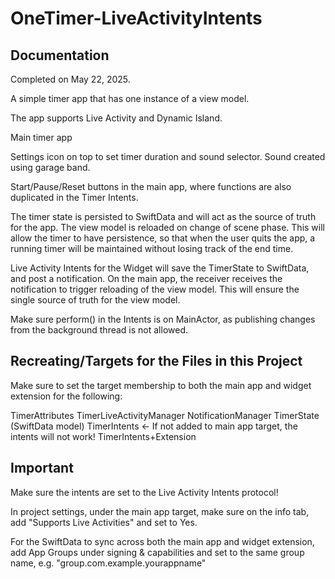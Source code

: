 # OneTimer-LiveActivityIntents

## Documentation

Completed on May 22, 2025.

A simple timer app that has one instance of a view model.

The app supports Live Activity and Dynamic Island.

Main timer app

Settings icon on top to set timer duration and sound selector. Sound created using garage band.

Start/Pause/Reset buttons in the main app, where functions are also duplicated in the Timer Intents.

The timer state is persisted to SwiftData and will act as the source of truth for the app. The view model is reloaded on change of scene phase. This will allow the timer to have persistence, so that when the user quits the app, a running timer will be maintained without losing track of the end time.

Live Activity Intents for the Widget will save the TimerState to SwiftData, and post a notification. On the main app, the receiver receives the notification to trigger reloading of the view model. This will ensure the single source of truth for the view model.

Make sure perform() in the Intents is on MainActor, as publishing changes from the background thread is not allowed.

## Recreating/Targets for the Files in this Project

Make sure to set the target membership to both the main app and widget extension for the following:

TimerAttributes
TimerLiveActivityManager
NotificationManager
TimerState (SwiftData model)
TimerIntents <- If not added to main app target, the intents will not work!
TimerIntents+Extension

## Important

Make sure the intents are set to the Live Activity Intents protocol!

In project settings, under the main app target, make sure on the info tab, add "Supports Live Activities" and set to Yes.

For the SwiftData to sync across both the main app and widget extension, add App Groups under signing & capabilities and set to the same group name, e.g. "group.com.example.yourappname"
